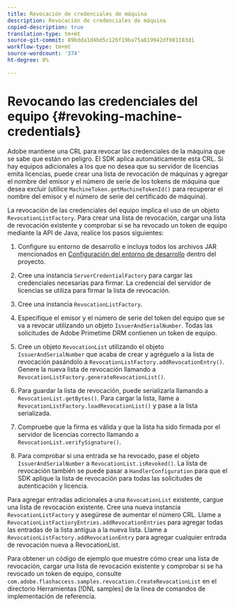 ```yaml
---
title: Revocación de credenciales de máquina
description: Revocación de credenciales de máquina
copied-description: true
translation-type: tm+mt
source-git-commit: 89bdda1d4bd5c126f19ba75a819942df901183d1
workflow-type: tm+mt
source-wordcount: '374'
ht-degree: 0%

---
```



# Revocando las credenciales del equipo {#revoking-machine-credentials}

Adobe mantiene una CRL para revocar las credenciales de la máquina que se sabe que están en peligro. El SDK aplica automáticamente esta CRL. Si hay equipos adicionales a los que no desea que su servidor de licencias emita licencias, puede crear una lista de revocación de máquinas y agregar el nombre del emisor y el número de serie de los tokens de máquina que desea excluir (utilice `MachineToken.getMachineTokenId()` para recuperar el nombre del emisor y el número de serie del certificado de máquina).

La revocación de las credenciales del equipo implica el uso de un objeto `RevocationListFactory`. Para crear una lista de revocación, cargar una lista de revocación existente y comprobar si se ha revocado un token de equipo mediante la API de Java, realice los pasos siguientes:

1. Configure su entorno de desarrollo e incluya todos los archivos JAR mencionados en [Configuración del entorno de desarrollo](../../protecting-content/setting-up-the-sdk/setup-dev-env.md) dentro del proyecto.
1. Cree una instancia `ServerCredentialFactory` para cargar las credenciales necesarias para firmar. La credencial del servidor de licencias se utiliza para firmar la lista de revocación.
1. Cree una instancia `RevocationListFactory`.
1. Especifique el emisor y el número de serie del token del equipo que se va a revocar utilizando un objeto `IssuerAndSerialNumber`. Todas las solicitudes de Adobe Primetime DRM contienen un token de equipo.
1. Cree un objeto `RevocationList` utilizando el objeto `IssuerAndSerialNumber` que acaba de crear y agréguelo a la lista de revocación pasándolo a `RevocationListFactory.addRevocationEntry()`. Genere la nueva lista de revocación llamando a `RevocationListFactory.generateRevocationList()`.

1. Para guardar la lista de revocación, puede serializarla llamando a `RevocationList.getBytes()`. Para cargar la lista, llame a `RevocationListFactory.loadRevocationList()` y pase a la lista serializada.

1. Compruebe que la firma es válida y que la lista ha sido firmada por el servidor de licencias correcto llamando a `RevocationList.verifySignature()`.
1. Para comprobar si una entrada se ha revocado, pase el objeto `IssuerAndSerialNumber` a `RevocationList.isRevoked()`. La lista de revocación también se puede pasar a `HandlerConfiguration` para que el SDK aplique la lista de revocación para todas las solicitudes de autenticación y licencia.

Para agregar entradas adicionales a una `RevocationList` existente, cargue una lista de revocación existente. Cree una nueva instancia `RevocationListFactory` y asegúrese de aumentar el número CRL. Llame a `RevocationListFactioryEntries.addRevocationEntries` para agregar todas las entradas de la lista antigua a la nueva lista. Llame a `RevocationListFactory.addRevocationEntry` para agregar cualquier entrada de revocación nueva a RevocationList.

Para obtener un código de ejemplo que muestre cómo crear una lista de revocación, cargar una lista de revocación existente y comprobar si se ha revocado un token de equipo, consulte `com.adobe.flashaccess.samples.revocation.CreateRevocationList` en el directorio Herramientas [!DNL samples] de la línea de comandos de implementación de referencia.
